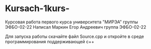 # Kursach-1kurs-
Курсовая работа первого курса университета "МИРЭА" группы ЭФБО-02-22 
Написал Маркин Егор Андреевич группа ЭФБО-02-22

Для запуска работы скачайте файл Source.cpp и откройте в среде программирования поддерживающей с++
